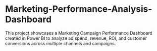 # Marketing-Performance-Analysis-Dashboard
This project showcases a Marketing Campaign Performance Dashboard created in Power BI to analyze ad spend, revenue, ROI, and customer conversions across multiple channels and campaigns.  
